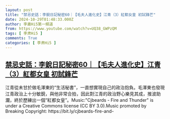 ```yaml
---
layout: post
title: "禁忌史話：李銳日記秘密60｜【毛夫人進化史】江青（3）紅都女皇 初試鋒芒"
date: 2024-10-29T01:48:33.000Z
author: 李肅Hi5第一頻道
from: https://www.youtube.com/watch?v=UQ38_GWPzQM
tags: [ 李肃Hi5 ]
comments: True
categories: [ 李肃Hi5 ]
---
```

<!--1730166513000-->
[禁忌史話：李銳日記秘密60｜【毛夫人進化史】江青（3）紅都女皇 初試鋒芒](https://www.youtube.com/watch?v=UQ38_GWPzQM)
------

<div>
江青從未甘於做毛澤東的“生活秘書”，一直想實現自己的政治抱負。毛澤東也發現江青政治上十分敏銳，與他非常合拍，因此對江青的政治野心樂見其成，推波助瀾，終於歷練出一個“紅都女皇”。Music:"Cjbeards - Fire and Thunder" is under a Creative Commons license (CC BY 3.0).Music promoted by Breaking Copyright: https://bit.ly/cjbeards-fire-and-
</div>
